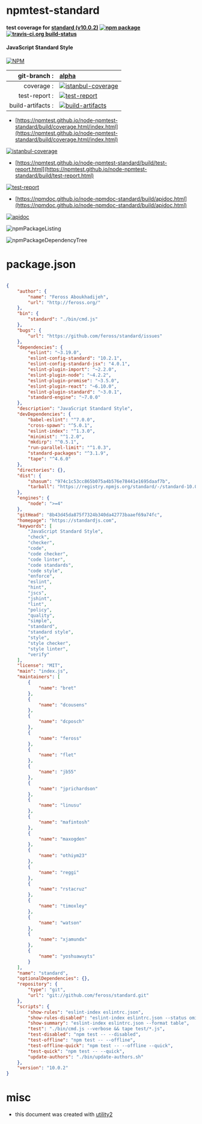 # npmtest-standard

#### test coverage for  [standard (v10.0.2)](https://standardjs.com)  [![npm package](https://img.shields.io/npm/v/npmtest-standard.svg?style=flat-square)](https://www.npmjs.org/package/npmtest-standard) [![travis-ci.org build-status](https://api.travis-ci.org/npmtest/node-npmtest-standard.svg)](https://travis-ci.org/npmtest/node-npmtest-standard)

#### JavaScript Standard Style

[![NPM](https://nodei.co/npm/standard.png?downloads=true&downloadRank=true&stars=true)](https://www.npmjs.com/package/standard)

| git-branch : | [alpha](https://github.com/npmtest/node-npmtest-standard/tree/alpha)|
|--:|:--|
| coverage : | [![istanbul-coverage](https://npmtest.github.io/node-npmtest-standard/build/coverage.badge.svg)](https://npmtest.github.io/node-npmtest-standard/build/coverage.html/index.html)|
| test-report : | [![test-report](https://npmtest.github.io/node-npmtest-standard/build/test-report.badge.svg)](https://npmtest.github.io/node-npmtest-standard/build/test-report.html)|
| build-artifacts : | [![build-artifacts](https://npmtest.github.io/node-npmtest-standard/glyphicons_144_folder_open.png)](https://github.com/npmtest/node-npmtest-standard/tree/gh-pages/build)|

- [https://npmtest.github.io/node-npmtest-standard/build/coverage.html/index.html](https://npmtest.github.io/node-npmtest-standard/build/coverage.html/index.html)

[![istanbul-coverage](https://npmtest.github.io/node-npmtest-standard/build/screenCapture.buildCi.browser.%252Ftmp%252Fbuild%252Fcoverage.lib.html.png)](https://npmtest.github.io/node-npmtest-standard/build/coverage.html/index.html)

- [https://npmtest.github.io/node-npmtest-standard/build/test-report.html](https://npmtest.github.io/node-npmtest-standard/build/test-report.html)

[![test-report](https://npmtest.github.io/node-npmtest-standard/build/screenCapture.buildCi.browser.%252Ftmp%252Fbuild%252Ftest-report.html.png)](https://npmtest.github.io/node-npmtest-standard/build/test-report.html)

- [https://npmdoc.github.io/node-npmdoc-standard/build/apidoc.html](https://npmdoc.github.io/node-npmdoc-standard/build/apidoc.html)

[![apidoc](https://npmdoc.github.io/node-npmdoc-standard/build/screenCapture.buildCi.browser.%252Ftmp%252Fbuild%252Fapidoc.html.png)](https://npmdoc.github.io/node-npmdoc-standard/build/apidoc.html)

![npmPackageListing](https://npmtest.github.io/node-npmtest-standard/build/screenCapture.npmPackageListing.svg)

![npmPackageDependencyTree](https://npmtest.github.io/node-npmtest-standard/build/screenCapture.npmPackageDependencyTree.svg)



# package.json

```json

{
    "author": {
        "name": "Feross Aboukhadijeh",
        "url": "http://feross.org/"
    },
    "bin": {
        "standard": "./bin/cmd.js"
    },
    "bugs": {
        "url": "https://github.com/feross/standard/issues"
    },
    "dependencies": {
        "eslint": "~3.19.0",
        "eslint-config-standard": "10.2.1",
        "eslint-config-standard-jsx": "4.0.1",
        "eslint-plugin-import": "~2.2.0",
        "eslint-plugin-node": "~4.2.2",
        "eslint-plugin-promise": "~3.5.0",
        "eslint-plugin-react": "~6.10.0",
        "eslint-plugin-standard": "~3.0.1",
        "standard-engine": "~7.0.0"
    },
    "description": "JavaScript Standard Style",
    "devDependencies": {
        "babel-eslint": "^7.0.0",
        "cross-spawn": "^5.0.1",
        "eslint-index": "^1.3.0",
        "minimist": "^1.2.0",
        "mkdirp": "^0.5.1",
        "run-parallel-limit": "^1.0.3",
        "standard-packages": "^3.1.9",
        "tape": "^4.6.0"
    },
    "directories": {},
    "dist": {
        "shasum": "974c1c53cc865b075a4b576e78441e1695daaf7b",
        "tarball": "https://registry.npmjs.org/standard/-/standard-10.0.2.tgz"
    },
    "engines": {
        "node": ">=4"
    },
    "gitHead": "8b43d45da875f7324b340da42773baaef69a74fc",
    "homepage": "https://standardjs.com",
    "keywords": [
        "JavaScript Standard Style",
        "check",
        "checker",
        "code",
        "code checker",
        "code linter",
        "code standards",
        "code style",
        "enforce",
        "eslint",
        "hint",
        "jscs",
        "jshint",
        "lint",
        "policy",
        "quality",
        "simple",
        "standard",
        "standard style",
        "style",
        "style checker",
        "style linter",
        "verify"
    ],
    "license": "MIT",
    "main": "index.js",
    "maintainers": [
        {
            "name": "bret"
        },
        {
            "name": "dcousens"
        },
        {
            "name": "dcposch"
        },
        {
            "name": "feross"
        },
        {
            "name": "flet"
        },
        {
            "name": "jb55"
        },
        {
            "name": "jprichardson"
        },
        {
            "name": "linusu"
        },
        {
            "name": "mafintosh"
        },
        {
            "name": "maxogden"
        },
        {
            "name": "othiym23"
        },
        {
            "name": "reggi"
        },
        {
            "name": "rstacruz"
        },
        {
            "name": "timoxley"
        },
        {
            "name": "watson"
        },
        {
            "name": "xjamundx"
        },
        {
            "name": "yoshuawuyts"
        }
    ],
    "name": "standard",
    "optionalDependencies": {},
    "repository": {
        "type": "git",
        "url": "git://github.com/feross/standard.git"
    },
    "scripts": {
        "show-rules": "eslint-index eslintrc.json",
        "show-rules-disabled": "eslint-index eslintrc.json --status omitted off",
        "show-summary": "eslint-index eslintrc.json --format table",
        "test": "./bin/cmd.js --verbose && tape test/*.js",
        "test-disabled": "npm test -- --disabled",
        "test-offline": "npm test -- --offline",
        "test-offline-quick": "npm test -- --offline --quick",
        "test-quick": "npm test -- --quick",
        "update-authors": "./bin/update-authors.sh"
    },
    "version": "10.0.2"
}
```



# misc
- this document was created with [utility2](https://github.com/kaizhu256/node-utility2)
